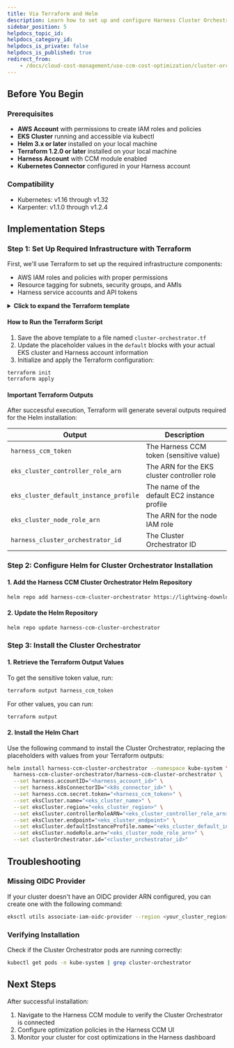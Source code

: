 ```yaml
---
title: Via Terraform and Helm 
description: Learn how to set up and configure Harness Cluster Orchestrator for AWS EKS using Terraform and Helm
sidebar_position: 5
helpdocs_topic_id: 
helpdocs_category_id: 
helpdocs_is_private: false
helpdocs_is_published: true
redirect_from: 
    - /docs/cloud-cost-management/use-ccm-cost-optimization/cluster-orchestrator/setting-up-co
---
```


## Before You Begin

### Prerequisites
- **AWS Account** with permissions to create IAM roles and policies
- **EKS Cluster** running and accessible via kubectl
- **Helm 3.x or later** installed on your local machine
- **Terraform 1.2.0 or later** installed on your local machine
- **Harness Account** with CCM module enabled
- **Kubernetes Connector** configured in your Harness account

### Compatibility
- Kubernetes: v1.16 through v1.32
- Karpenter: v1.1.0 through v1.2.4

## Implementation Steps

### Step 1: Set Up Required Infrastructure with Terraform

First, we'll use Terraform to set up the required infrastructure components:
- AWS IAM roles and policies with proper permissions
- Resource tagging for subnets, security groups, and AMIs
- Harness service accounts and API tokens

<details>
<summary><b>Click to expand the Terraform template</b></summary>

```hcl
terraform {
  required_providers {
    aws = {
      source  = "hashicorp/aws"
      version = "~> 5.86"
    }
    harness = {
      source  = "harness/harness"
      version = "0.35.3"
    }
  }

  required_version = ">= 1.2.0"
}

provider "aws" {
  region = "us-east-2"
}

variable "cluster" {
  type = object({
    name                     = string
    oidc_arn                 = string
    subnets                  = list(string)
    security_groups          = list(string)
    ami                      = string
    k8s_connector_id         = string
    existing_node_role       = string
    eks_pod_identity_enabled = bool
  })

  default = {
    name                     = "cluster-xxx-xxx"                                                   // Replace with your EKS cluster Name
    oidc_arn                 = "arn:aws:iam::xxx:oidc-provider/oidc.eks.xxx.amazonaws.com/id/xxxx" // Replace with your OIDC Provder ARN for the cluster
    subnets                  = ["eksctl-xxx"]                                                      // Replace with the names of subnets used in your EKS cluster
    security_groups          = ["eks-cluster-sg-xxx"]                                              // Replace with the names of security groups used in your EKS cluster
    ami                      = "ami-i0xxxxxxxxx"                                                   // Replace with the id of AMI used in your EKS cluster
    k8s_connector_id         = "xxx"                                                               // Replace with the ID of harness ccm kubernetes connector for the cluster
    existing_node_role       = "RoleNameXXXX"
    eks_pod_identity_enabled = false                                                               // Set to true if eks pod identity is enabled in the cluster   
  }

}

variable "harness" {
  type = object({
    endpoint                          = string
    account_id                        = string
    platform_api_key                  = string
    cluster_orch_service_account_name = string
    cluster_orch_namespace            = string
  })

  default = {
    endpoint                          = "https://app.harness.io/gateway"
    account_id                        = "xxx"                                                   // Replace with your Harness Account ID
    platform_api_key                  = "pat.xxx.xxx.xxx"                                       // Replace with your Harness API key
    cluster_orch_service_account_name = "ccm-clusterorchestrator"                               // Name of the service account used by cluster orchestrator
    cluster_orch_namespace            = "kube-system"                                           // Namespace where the cluster orchestrator will be deployed
  }
}

provider "harness" {
  endpoint         = var.harness.endpoint
  account_id       = var.harness.account_id
  platform_api_key = var.harness.platform_api_key

}


data "aws_eks_cluster" "cluster" {
  name = var.cluster.name
}

data "aws_iam_openid_connect_provider" "cluster_oidc" {
  count = var.cluster.eks_pod_identity_enabled ? 0 : 1
  arn   = var.cluster.oidc_arn
}

data "aws_subnets" "cluster_subnets" {
  filter {
    name   = "tag:Name"
    values = var.cluster.subnets
  }
}
data "aws_security_groups" "cluster_security_groups" {
  filter {
    name   = "group-name"
    values = var.cluster.security_groups
  }
}


resource "aws_ec2_tag" "cluster_subnet_tag" {
  for_each    = toset(data.aws_subnets.cluster_subnets.ids)
  resource_id = each.value
  key         = format("harness.io/%s", substr(data.aws_eks_cluster.cluster.name, 0, 40))
  value       = "owned"
}

resource "aws_ec2_tag" "cluster_security_group_tag" {
  for_each    = toset(data.aws_security_groups.cluster_security_groups.ids)
  resource_id = each.value
  key         = format("harness.io/%s", substr(data.aws_eks_cluster.cluster.name, 0, 40))
  value       = "owned"
}

resource "aws_ec2_tag" "cluster_ami_tag" {
  resource_id = var.cluster.ami
  key         = format("harness.io/%s", substr(data.aws_eks_cluster.cluster.name, 0, 40))
  value       = "owned"
}

data "aws_iam_policy_document" "assume_inline_policy" {
  statement {
    actions = ["sts:AssumeRole"]
    principals {
      type        = "Service"
      identifiers = ["ec2.amazonaws.com"]
    }
    effect = "Allow"
  }
}

resource "aws_iam_role" "node_role" {
  name                = format("%s-%s-%s", "harness-ccm", substr(data.aws_eks_cluster.cluster.name, 0, 40), "node")
  assume_role_policy  = data.aws_iam_policy_document.assume_inline_policy.json
  description         = format("%s %s %s", "Role to manage", data.aws_eks_cluster.cluster.name, "EKS cluster used by Harness CCM")
  managed_policy_arns = ["arn:aws:iam::aws:policy/AmazonEC2ContainerRegistryReadOnly", "arn:aws:iam::aws:policy/AmazonEKS_CNI_Policy", "arn:aws:iam::aws:policy/AmazonEKSClusterPolicy", "arn:aws:iam::aws:policy/AmazonEKSWorkerNodePolicy", "arn:aws:iam::aws:policy/AmazonSSMManagedInstanceCore"]
}

resource "aws_eks_access_entry" "node_role_entry" {
  cluster_name  = var.cluster.name
  principal_arn = aws_iam_role.node_role.arn
  type          = "EC2_LINUX"
}

resource "aws_iam_instance_profile" "instance_profile" {
  name = format("%s-%s-%s", "harness-ccm", substr(data.aws_eks_cluster.cluster.name, 0, 40), "inst-prof")
  role = aws_iam_role.node_role.name
}

resource "aws_iam_policy" "controller_role_policy" {
  name_prefix = "ClusterOrchestratorControllerPolicy"
  policy = jsonencode({
    "Version" : "2012-10-17",
    "Statement" : [
      {
        "Action" : [
          "ec2:CreateLaunchTemplate",
          "ec2:CreateFleet",
          "ec2:RunInstances",
          "ec2:CreateTags",
          "iam:PassRole",
          "ec2:TerminateInstances",
          "ec2:DeleteLaunchTemplate",
          "ec2:DescribeLaunchTemplates",
          "ec2:DescribeInstances",
          "ec2:DescribeSecurityGroups",
          "ec2:DescribeSubnets",
          "ec2:DescribeInstanceTypes",
          "ec2:DescribeInstanceTypeOfferings",
          "ec2:DescribeAvailabilityZones",
          "ssm:GetParameter",
          "pricing:GetProducts",
          "ec2:DescribeSpotPriceHistory",
          "ec2:DescribeImages"
          "ec2:GetSpotPlacementScores"
        ],
        "Resource" : "*",
        "Effect" : "Allow"
      }
    ]
  })
}

data "aws_iam_policy_document" "oidc_controller_trust_policy" {
  statement {
    actions = ["sts:AssumeRole", "sts:AssumeRoleWithWebIdentity"]
    principals {
      type        = "Federated"
      identifiers = var.cluster.eks_pod_identity_enabled ? [] : [data.aws_iam_openid_connect_provider.cluster_oidc[0].arn]
    }
    effect = "Allow"
  }
}

data "aws_iam_policy_document" "pod_identity_controller_trust_policy" {
  statement {
    sid    = "AllowEksAuthToAssumeRoleForPodIdentity"
    effect = "Allow"
    principals {
      type        = "Service"
      identifiers = ["pods.eks.amazonaws.com"]
    }
    actions = ["sts:AssumeRole", "sts:TagSession"]
  }
}


resource "aws_iam_role" "controller_role" {
  name                = format("%s-%s-%s", "harness-ccm", substr(data.aws_eks_cluster.cluster.name, 0, 40), "controller")
  assume_role_policy  = var.cluster.eks_pod_identity_enabled ? data.aws_iam_policy_document.pod_identity_controller_trust_policy.json : data.aws_iam_policy_document.oidc_controller_trust_policy.json
  description         = format("%s %s %s", "Role to manage", data.aws_eks_cluster.cluster.name, "EKS cluster controller used by Harness CCM")
  managed_policy_arns = [aws_iam_policy.controller_role_policy.arn]
}

/*
uncomment to create eks addon for pod identity agent, if "eks-pod-identity-agent" is not present as addon in the cluster

resource "aws_eks_addon" "pod-identity-agent" {
  count        = var.cluster.eks_pod_identity_enabled ? 1 : 0
  cluster_name = var.cluster.name
  addon_name   = "eks-pod-identity-agent"
}
*/

resource "aws_eks_pod_identity_association" "pod_identity_association" {
  count           = var.cluster.eks_pod_identity_enabled ? 1 : 0
  cluster_name    = data.aws_eks_cluster.cluster.name
  namespace       = var.harness.cluster_orch_namespace
  service_account = var.harness.cluster_orch_service_account_name
  role_arn        = aws_iam_role.controller_role.arn
}

resource "aws_iam_role_policy" "harness_describe_permissions" {
  name = "HarnessDescribePermissions"
  role = var.cluster.existing_node_role

  policy = jsonencode({
    Version = "2012-10-17"
    Statement = [
      {
        Action = [
          "ec2:DescribeImages",
          "ec2:DescribeInstanceTypeOfferings",
          "ec2:DescribeInstanceTypes",
          "ec2:DescribeAvailabilityZones",
          "ec2:DescribeLaunchTemplates",
          "ec2:CreateLaunchTemplate",
          "ec2:CreateTags",
          "pricing:GetProducts",
		   "ec2:DescribeSpotPriceHistory",
		   "ec2:CreateFleet",
		   "iam:PassRole",
		   "ec2:RunInstances",
		   "ec2:DeleteLaunchTemplate",
           "ec2:TerminateInstances"
        ]
        Effect   = "Allow"
        Resource = "*"
      },
    ]
  })
}

resource "harness_cluster_orchestrator" "cluster_orchestrator" {
  name             = substr(data.aws_eks_cluster.cluster.name, 0, 40)
  cluster_endpoint = data.aws_eks_cluster.cluster.endpoint
  k8s_connector_id = var.cluster.k8s_connector_id
}

resource "harness_platform_service_account" "cluster_orch_service_account" {
  identifier  = replace(substr(data.aws_eks_cluster.cluster.name, 0, 40), "-", "_")
  name        = substr(data.aws_eks_cluster.cluster.name, 0, 40)
  email       = "email@service.harness.io"
  description = "service account for cluster orchestrator"
  account_id  = var.harness.account_id
}

resource "harness_platform_role_assignments" "cluster_orch_role" {
  resource_group_identifier = "_all_account_level_resources"
  role_identifier           = "_account_admin"
  principal {
    identifier = harness_platform_service_account.cluster_orch_service_account.id
    type       = "SERVICE_ACCOUNT"
  }
}

resource "harness_platform_apikey" "api_key" {
  identifier  = replace(substr(data.aws_eks_cluster.cluster.name, 0, 40), "-", "_")
  name        = substr(data.aws_eks_cluster.cluster.name, 0, 40)
  parent_id   = harness_platform_service_account.cluster_orch_service_account.id
  apikey_type = "SERVICE_ACCOUNT"
  account_id  = var.harness.account_id
}

resource "harness_platform_token" "api_token" {
  identifier  = "token"
  name        = replace(substr(data.aws_eks_cluster.cluster.name, 0, 40), "-", "_")
  parent_id   = harness_platform_service_account.cluster_orch_service_account.id
  account_id  = var.harness.account_id
  apikey_type = "SERVICE_ACCOUNT"
  apikey_id   = harness_platform_apikey.api_key.id
}

output "harness_ccm_token" {
  value     = harness_platform_token.api_token.value
  sensitive = true
}

output "eks_cluster_controller_role_arn" {
  value = aws_iam_role.controller_role.arn
}

output "eks_cluster_default_instance_profile" {
  value = aws_iam_instance_profile.instance_profile.name
}

output "eks_cluster_node_role_arn" {
  value = aws_iam_role.node_role.arn
}

output "harness_cluster_orchestrator_id" {
  value = harness_cluster_orchestrator.cluster_orchestrator.id
}

```
</details>

#### How to Run the Terraform Script

1. Save the above template to a file named `cluster-orchestrator.tf`
2. Update the placeholder values in the `default` blocks with your actual EKS cluster and Harness account information
3. Initialize and apply the Terraform configuration:

```bash
terraform init
terraform apply
```

#### Important Terraform Outputs

After successful execution, Terraform will generate several outputs required for the Helm installation:

| Output | Description |
|--------|-------------|
| `harness_ccm_token` | The Harness CCM token (sensitive value) |
| `eks_cluster_controller_role_arn` | The ARN for the EKS cluster controller role |
| `eks_cluster_default_instance_profile` | The name of the default EC2 instance profile |
| `eks_cluster_node_role_arn` | The ARN for the node IAM role |
| `harness_cluster_orchestrator_id` | The Cluster Orchestrator ID |

### Step 2: Configure Helm for Cluster Orchestrator Installation

#### 1. Add the Harness CCM Cluster Orchestrator Helm Repository

```bash
helm repo add harness-ccm-cluster-orchestrator https://lightwing-downloads.s3.ap-southeast-1.amazonaws.com/cluster-orchestrator-helm-chart
```

#### 2. Update the Helm Repository

```bash
helm repo update harness-ccm-cluster-orchestrator
```

### Step 3: Install the Cluster Orchestrator

#### 1. Retrieve the Terraform Output Values

To get the sensitive token value, run:

```bash
terraform output harness_ccm_token
```

For other values, you can run:

```bash
terraform output
```

#### 2. Install the Helm Chart

Use the following command to install the Cluster Orchestrator, replacing the placeholders with values from your Terraform outputs:

```bash
helm install harness-ccm-cluster-orchestrator --namespace kube-system \
  harness-ccm-cluster-orchestrator/harness-ccm-cluster-orchestrator \
  --set harness.accountID="<harness_account_id>" \
  --set harness.k8sConnectorID="<k8s_connector_id>" \
  --set harness.ccm.secret.token="<harness_ccm_token>" \
  --set eksCluster.name="<eks_cluster_name>" \
  --set eksCluster.region="<eks_cluster_region>" \
  --set eksCluster.controllerRoleARN="<eks_cluster_controller_role_arn>" \
  --set eksCluster.endpoint="<eks_cluster_endpoint>" \
  --set eksCluster.defaultInstanceProfile.name="<eks_cluster_default_instance_profile>" \
  --set eksCluster.nodeRole.arn="<eks_cluster_node_role_arn>" \
  --set clusterOrchestrator.id="<cluster_orchestrator_id>"
```

## Troubleshooting

### Missing OIDC Provider

If your cluster doesn't have an OIDC provider ARN configured, you can create one with the following command:

```bash
eksctl utils associate-iam-oidc-provider --region <your_cluster_region> --cluster <your_cluster> --approve
```

### Verifying Installation

Check if the Cluster Orchestrator pods are running correctly:

```bash
kubectl get pods -n kube-system | grep cluster-orchestrator
```

## Next Steps

After successful installation:

1. Navigate to the Harness CCM module to verify the Cluster Orchestrator is connected
2. Configure optimization policies in the Harness CCM UI
3. Monitor your cluster for cost optimizations in the Harness dashboard
